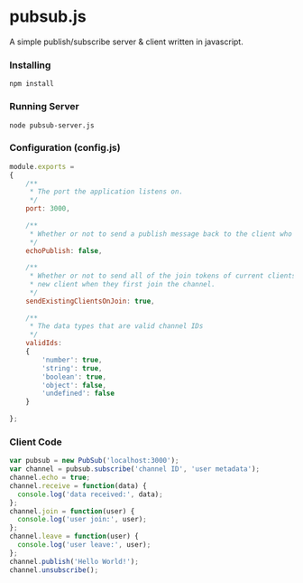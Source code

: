 # pubsub.js
A simple publish/subscribe server &amp; client written in javascript.

### Installing

```
npm install
```

### Running Server

```
node pubsub-server.js
```

### Configuration (config.js)

```js
module.exports = 
{
	/**
	 * The port the application listens on.
	 */
	port: 3000,
	
	/**
	 * Whether or not to send a publish message back to the client who sent it.
	 */
	echoPublish: false,
	
	/**
	 * Whether or not to send all of the join tokens of current clients to the 
	 * new client when they first join the channel.
	 */
	sendExistingClientsOnJoin: true,
	
	/**
	 * The data types that are valid channel IDs
	 */
	validIds: 
	{
		'number': true,
		'string': true,
		'boolean': true,
		'object': false,
		'undefined': false
	}
	
};
```

### Client Code

```js
var pubsub = new PubSub('localhost:3000');
var channel = pubsub.subscribe('channel ID', 'user metadata');
channel.echo = true;
channel.receive = function(data) {
  console.log('data received:', data);
};
channel.join = function(user) {
  console.log('user join:', user);
};
channel.leave = function(user) {
  console.log('user leave:', user);
};
channel.publish('Hello World!');
channel.unsubscribe();
```
